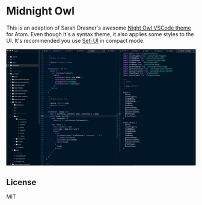 # Midnight Owl

This is an adaption of Sarah Drasner's awesome [Night Owl VSCode theme](https://marketplace.visualstudio.com/items?itemName=sdras.night-owl&WT.mc_id=twitter-social-sdras) for Atom. Even though it's a syntax theme, it also applies some styles to the UI. It's
recommended you use [Seti UI](https://atom.io/themes/seti-ui) in compact mode.

![Preview](preview.png)

## License

MIT
